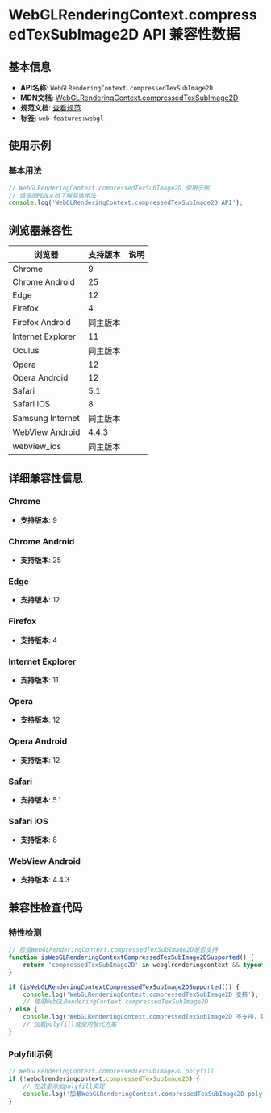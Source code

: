 # WebGLRenderingContext.compressedTexSubImage2D API 兼容性数据

## 基本信息

- **API名称**: `WebGLRenderingContext.compressedTexSubImage2D`
- **MDN文档**: [WebGLRenderingContext.compressedTexSubImage2D](https://developer.mozilla.org/docs/Web/API/WebGLRenderingContext/compressedTexSubImage2D)
- **规范文档**: [查看规范](https://registry.khronos.org/webgl/specs/latest/1.0/#COMPRESSEDTEXSUBIMAGE2D)
- **标签**: `web-features:webgl`

## 使用示例

### 基本用法

```javascript
// WebGLRenderingContext.compressedTexSubImage2D 使用示例
// 请查阅MDN文档了解具体用法
console.log('WebGLRenderingContext.compressedTexSubImage2D API');
```

## 浏览器兼容性

| 浏览器 | 支持版本 | 说明 |
|--------|----------|------|
| Chrome | 9 |  |
| Chrome Android | 25 |  |
| Edge | 12 |  |
| Firefox | 4 |  |
| Firefox Android | 同主版本 |  |
| Internet Explorer | 11 |  |
| Oculus | 同主版本 |  |
| Opera | 12 |  |
| Opera Android | 12 |  |
| Safari | 5.1 |  |
| Safari iOS | 8 |  |
| Samsung Internet | 同主版本 |  |
| WebView Android | 4.4.3 |  |
| webview_ios | 同主版本 |  |

## 详细兼容性信息

### Chrome

- **支持版本**: 9

### Chrome Android

- **支持版本**: 25

### Edge

- **支持版本**: 12

### Firefox

- **支持版本**: 4

### Internet Explorer

- **支持版本**: 11

### Opera

- **支持版本**: 12

### Opera Android

- **支持版本**: 12

### Safari

- **支持版本**: 5.1

### Safari iOS

- **支持版本**: 8

### WebView Android

- **支持版本**: 4.4.3

## 兼容性检查代码

### 特性检测

```javascript
// 检查WebGLRenderingContext.compressedTexSubImage2D是否支持
function isWebGLRenderingContextCompressedTexSubImage2DSupported() {
    return 'compressedTexSubImage2D' in webglrenderingcontext && typeof webglrenderingcontext.compressedTexSubImage2D === 'function';
}

if (isWebGLRenderingContextCompressedTexSubImage2DSupported()) {
    console.log('WebGLRenderingContext.compressedTexSubImage2D 支持');
    // 使用WebGLRenderingContext.compressedTexSubImage2D
} else {
    console.log('WebGLRenderingContext.compressedTexSubImage2D 不支持，需要polyfill');
    // 加载polyfill或使用替代方案
}
```

### Polyfill示例

```javascript
// WebGLRenderingContext.compressedTexSubImage2D polyfill
if (!webglrenderingcontext.compressedTexSubImage2D) {
    // 在这里添加polyfill实现
    console.log('加载WebGLRenderingContext.compressedTexSubImage2D polyfill');
}
```

